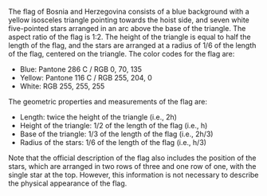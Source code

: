 The flag of Bosnia and Herzegovina consists of a blue background with a yellow isosceles triangle pointing towards the hoist side, and seven white five-pointed stars arranged in an arc above the base of the triangle. The aspect ratio of the flag is 1:2. The height of the triangle is equal to half the length of the flag, and the stars are arranged at a radius of 1/6 of the length of the flag, centered on the triangle. The color codes for the flag are:

- Blue: Pantone 286 C / RGB 0, 70, 135
- Yellow: Pantone 116 C / RGB 255, 204, 0
- White: RGB 255, 255, 255

The geometric properties and measurements of the flag are:

- Length: twice the height of the triangle (i.e., 2h)
- Height of the triangle: 1/2 of the length of the flag (i.e., h)
- Base of the triangle: 1/3 of the length of the flag (i.e., 2h/3)
- Radius of the stars: 1/6 of the length of the flag (i.e., h/3)

Note that the official description of the flag also includes the position of the stars, which are arranged in two rows of three and one row of one, with the single star at the top. However, this information is not necessary to describe the physical appearance of the flag.